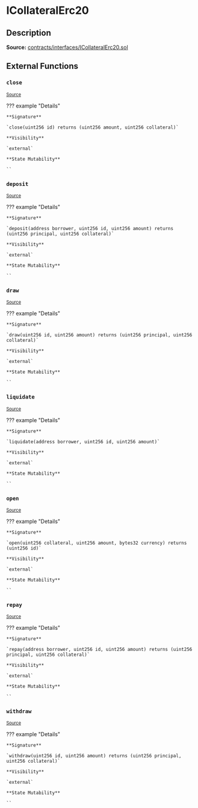# ICollateralErc20

## Description

**Source:** [contracts/interfaces/ICollateralErc20.sol](https://github.com/Synthetixio/synthetix/tree/v2.77.2/contracts/interfaces/ICollateralErc20.sol)

## External Functions

### `close`

<sub>[Source](https://github.com/Synthetixio/synthetix/tree/v2.77.2/contracts/interfaces/ICollateralErc20.sol#L10)</sub>

??? example "Details"

    **Signature**

    `close(uint256 id) returns (uint256 amount, uint256 collateral)`

    **Visibility**

    `external`

    **State Mutability**

    ``

### `deposit`

<sub>[Source](https://github.com/Synthetixio/synthetix/tree/v2.77.2/contracts/interfaces/ICollateralErc20.sol#L12)</sub>

??? example "Details"

    **Signature**

    `deposit(address borrower, uint256 id, uint256 amount) returns (uint256 principal, uint256 collateral)`

    **Visibility**

    `external`

    **State Mutability**

    ``

### `draw`

<sub>[Source](https://github.com/Synthetixio/synthetix/tree/v2.77.2/contracts/interfaces/ICollateralErc20.sol#L26)</sub>

??? example "Details"

    **Signature**

    `draw(uint256 id, uint256 amount) returns (uint256 principal, uint256 collateral)`

    **Visibility**

    `external`

    **State Mutability**

    ``

### `liquidate`

<sub>[Source](https://github.com/Synthetixio/synthetix/tree/v2.77.2/contracts/interfaces/ICollateralErc20.sol#L28)</sub>

??? example "Details"

    **Signature**

    `liquidate(address borrower, uint256 id, uint256 amount)`

    **Visibility**

    `external`

    **State Mutability**

    ``

### `open`

<sub>[Source](https://github.com/Synthetixio/synthetix/tree/v2.77.2/contracts/interfaces/ICollateralErc20.sol#L4)</sub>

??? example "Details"

    **Signature**

    `open(uint256 collateral, uint256 amount, bytes32 currency) returns (uint256 id)`

    **Visibility**

    `external`

    **State Mutability**

    ``

### `repay`

<sub>[Source](https://github.com/Synthetixio/synthetix/tree/v2.77.2/contracts/interfaces/ICollateralErc20.sol#L20)</sub>

??? example "Details"

    **Signature**

    `repay(address borrower, uint256 id, uint256 amount) returns (uint256 principal, uint256 collateral)`

    **Visibility**

    `external`

    **State Mutability**

    ``

### `withdraw`

<sub>[Source](https://github.com/Synthetixio/synthetix/tree/v2.77.2/contracts/interfaces/ICollateralErc20.sol#L18)</sub>

??? example "Details"

    **Signature**

    `withdraw(uint256 id, uint256 amount) returns (uint256 principal, uint256 collateral)`

    **Visibility**

    `external`

    **State Mutability**

    ``
